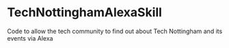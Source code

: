 # TechNottinghamAlexaSkill
Code to allow the tech community to find out about Tech Nottingham and its events via Alexa
